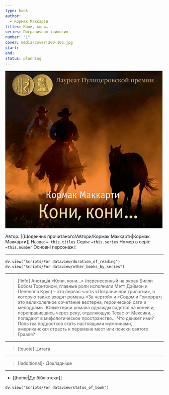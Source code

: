 ```yaml
---
type: book
author:
  - Кормак Маккарти
titles: Кони, кони…
series: Пограничная трилогия
number: "1"
cover: media/cover!200-106.jpg
start:
end:
status: planning
---
```

![cover|200](media/cover!200-106.jpg)

Автор: [[Щоденник прочитаного/Автори/Кормак Маккарти|Кормак Маккарти]]
Назва: `= this.titles`
Серія:  `=this.series`
Номер в серії: `=this.number`
Основні персонажі:

---
```dataviewjs
dv.view("Scripts/For dataview/duration_of_reading")
dv.view("Scripts/For dataview/other_books_by_series")
```

---
>[!info] Анотація
>«Кони, кони…» (перенесенный на экран Билли Бобом Торнтоном, главные роли исполнили Мэтт Дэймон и Пенелопа Крус) – это первая часть «Пограничной трилогии», в которую также входят романы «За чертой» и «Содом и Гоморра»; это великолепное сочетание вестерна, героической саги и мелодрамы.
> Юные герои романа однажды садятся на коней и, переправившись через реку, отделяющую Техас от Мексики, попадают в мифологическое пространство… Что движет ими? Попытка подростков стать настоящими мужчинами, американская страсть к перемене мест или поиски святого Грааля?
___

>[!quote] Цитата

---
>[!additional]- Докладніше

---

- [[home|До бібліотеки]]

```dataviewjs
dv.view("Scripts/For dataview/status_of_book")
```